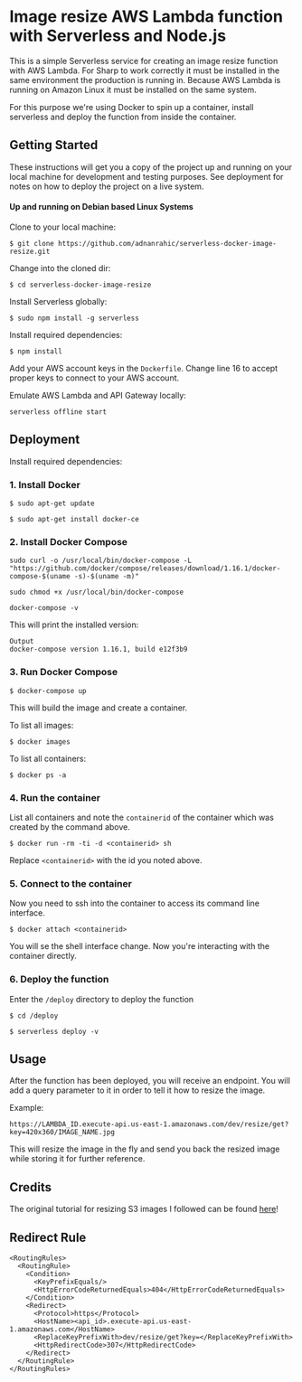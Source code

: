 # Image resize AWS Lambda function with Serverless and Node.js

This is a simple Serverless service for creating an image resize function with AWS Lambda. For Sharp to work correctly it must be installed in the same environment the production is running in. Because AWS Lambda is running on Amazon Linux it must be installed on the same system.

For this purpose we're using Docker to spin up a container, install serverless and deploy the function from inside the container.

## Getting Started

These instructions will get you a copy of the project up and running on your local machine for development and testing purposes. See deployment for notes on how to deploy the project on a live system.

#### Up and running on Debian based Linux Systems

Clone to your local machine:
```
$ git clone https://github.com/adnanrahic/serverless-docker-image-resize.git
```

Change into the cloned dir:
```
$ cd serverless-docker-image-resize
```

Install Serverless globally:
```
$ sudo npm install -g serverless
```

Install required dependencies:
```
$ npm install
```

Add your AWS account keys in the `Dockerfile`. Change line 16 to accept proper keys to connect to your AWS account.

Emulate AWS Lambda and API Gateway locally:
```
serverless offline start
```

## Deployment

Install required dependencies:

### 1. Install Docker
```
$ sudo apt-get update

$ sudo apt-get install docker-ce
```

### 2. Install Docker Compose
```
sudo curl -o /usr/local/bin/docker-compose -L "https://github.com/docker/compose/releases/download/1.16.1/docker-compose-$(uname -s)-$(uname -m)"

sudo chmod +x /usr/local/bin/docker-compose

docker-compose -v
```

This will print the installed version:
```
Output
docker-compose version 1.16.1, build e12f3b9
```

### 3. Run Docker Compose
```
$ docker-compose up
```
This will build the image and create a container.

To list all images:
```
$ docker images
```

To list all containers:
```
$ docker ps -a
```

### 4. Run the container
List all containers and note the `containerid` of the container which was created by the command above.

```
$ docker run -rm -ti -d <containerid> sh
```

Replace `<containerid>` with the id you noted above.

### 5. Connect to the container

Now you need to ssh into the container to access its command line interface.
```
$ docker attach <containerid>
```

You will se the shell interface change. Now you're interacting with the container directly.

### 6. Deploy the function

Enter the `/deploy` directory to deploy the function
```
$ cd /deploy

$ serverless deploy -v
```

## Usage

After the function has been deployed, you will receive an endpoint. You will add a query parameter to it in order to tell it how to resize the image.

Example:
```
https://LAMBDA_ID.execute-api.us-east-1.amazonaws.com/dev/resize/get?key=420x360/IMAGE_NAME.jpg
```

This will resize the image in the fly and send you back the resized image while storing it for further reference.

## Credits
The original tutorial for resizing S3 images I followed can be found [here](https://aws.amazon.com/blogs/compute/resize-images-on-the-fly-with-amazon-s3-aws-lambda-and-amazon-api-gateway/)!


## Redirect Rule

```
<RoutingRules>
  <RoutingRule>
    <Condition>
      <KeyPrefixEquals/>
      <HttpErrorCodeReturnedEquals>404</HttpErrorCodeReturnedEquals>
    </Condition>
    <Redirect>
      <Protocol>https</Protocol>
      <HostName><api_id>.execute-api.us-east-1.amazonaws.com</HostName>
      <ReplaceKeyPrefixWith>dev/resize/get?key=</ReplaceKeyPrefixWith>
      <HttpRedirectCode>307</HttpRedirectCode>
    </Redirect>
  </RoutingRule>
</RoutingRules>
```